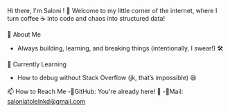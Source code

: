 Hi there, I'm Saloni ! 👋
Welcome to my little corner of the internet, where I turn coffee ☕ into code and chaos into structured data!

🚀 About Me
- Always building, learning, and breaking things (intentionally, I swear!) 🛠️

🌱 Currently Learning
- How to debug without Stack Overflow (jk, that’s impossible) 😆

📫 How to Reach Me
-📌GitHub: You're already here! 🙌
-📌Mail: saloniatolelnkd@gmail.com

<!---
Saloni1707/Saloni1707 is a ✨ special ✨ repository because its `README.md` (this file) appears on your GitHub profile.
You can click the Preview link to take a look at your changes.
--->
